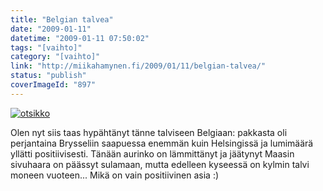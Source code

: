 ```yaml
---
title: "Belgian talvea"
date: "2009-01-11"
datetime: "2009-01-11 07:50:02"
tags: "[vaihto]"
category: "[vaihto]"
link: "http://miikahamynen.fi/2009/01/11/belgian-talvea/"
status: "publish"
coverImageId: "897"
---
```


[![](http://miikahamynen.fi/wp-content/uploads/2009/01/otsikko-800x290.jpg "otsikko")](http://miikahamynen.fi/2009/01/11/belgian-talvea/otsikko-2/)

Olen nyt siis taas hypähtänyt tänne talviseen Belgiaan: pakkasta oli perjantaina Brysseliin saapuessa enemmän kuin Helsingissä ja lumimäärä yllätti positiivisesti. Tänään aurinko on lämmittänyt ja jäätynyt Maasin sivuhaara on päässyt sulamaan, mutta edelleen kyseessä on kylmin talvi moneen vuoteen... Mikä on vain positiivinen asia :)

